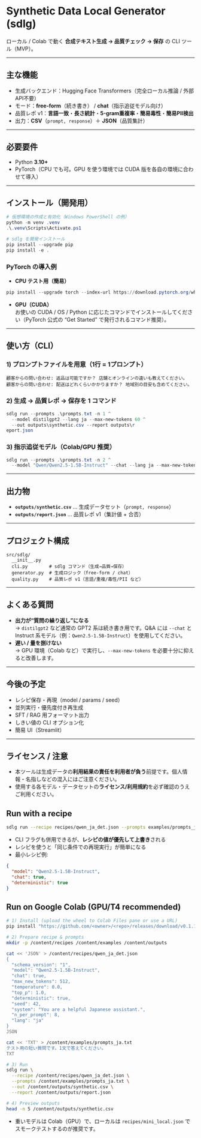 # Synthetic Data Local Generator (sdlg)

ローカル / Colab で動く **合成テキスト生成 → 品質チェック → 保存** の CLI ツール（MVP）。

---

## 主な機能
- 生成バックエンド：Hugging Face Transformers（完全ローカル推論 / 外部API不要）
- モード：**free-form**（続き書き） / **chat**（指示追従モデル向け）
- 品質レポ v1：**言語一致**・**長さ統計**・**5-gram重複率**・**簡易毒性**・**簡易PII検出**
- 出力：**CSV**（`prompt, response`）＋ **JSON**（品質集計）

---

## 必要要件
- Python **3.10+**
- PyTorch（CPU でも可。GPU を使う環境では CUDA 版を各自の環境に合わせて導入）

---

## インストール（開発用）
```powershell
# 仮想環境の作成と有効化（Windows PowerShell の例）
python -m venv .venv
.\.venv\Scripts\Activate.ps1

# sdlg を開発インストール
pip install --upgrade pip
pip install -e .
```

### PyTorch の導入例
- **CPU テスト用（簡易）**
```powershell
pip install --upgrade torch --index-url https://download.pytorch.org/whl/cpu
```
- **GPU（CUDA）**  
  お使いの CUDA / OS / Python に応じたコマンドでインストールしてください（PyTorch 公式の “Get Started” で発行されるコマンド推奨）。

---

## 使い方（CLI）

### 1) プロンプトファイルを用意（1行 = 1プロンプト）
```text
顧客からの問い合わせ: 返品は可能ですか？ 店舗とオンラインの違いも教えてください。
顧客からの問い合わせ: 配送はどれくらいかかりますか？ 地域別の目安も含めてください。
```

### 2) 生成 → 品質レポ → 保存を 1 コマンド
```powershell
sdlg run --prompts .\prompts.txt -n 1 ^
  --model distilgpt2 --lang ja --max-new-tokens 60 ^
  --out outputs\synthetic.csv --report outputs\r
eport.json
```

### 3) 指示追従モデル（Colab/GPU 推奨）
```powershell
sdlg run --prompts .\prompts.txt -n 2 ^
  --model "Qwen/Qwen2.5-1.5B-Instruct" --chat --lang ja --max-new-tokens 120
```

---

## 出力物
- **`outputs/synthetic.csv`** … 生成データセット（`prompt, response`）
- **`outputs/report.json`** … 品質レポ v1（集計値 + 合否）

---

## プロジェクト構成
```text
src/sdlg/
  __init__.py
  cli.py        # sdlg コマンド（生成→品質→保存）
  generator.py  # 生成ロジック（free-form / chat）
  quality.py    # 品質レポ v1（言語/重複/毒性/PII など）
```

---

## よくある質問
- **出力が“質問の繰り返し”になる**  
  → `distilgpt2` など通常の GPT2 系は続き書き用です。Q&A には `--chat` と Instruct 系モデル（例：`Qwen2.5-1.5B-Instruct`）を使用してください。  
- **遅い / 量を捌けない**  
  → GPU 環境（Colab など）で実行し、`--max-new-tokens` を必要十分に抑えると改善します。

---

## 今後の予定
- レシピ保存・再現（model / params / seed）
- 並列実行・優先度付き再生成
- SFT / RAG 用フォーマット出力
- しきい値の CLI オプション化
- 簡易 UI（Streamlit）

---

## ライセンス / 注意
- 本ツールは生成データの**利用結果の責任を利用者が負う**前提です。個人情報・名指しなどの混入にはご注意ください。
- 使用する各モデル・データセットの**ライセンス/利用規約**を必ず確認のうえご利用ください。

## Run with a recipe

```bash
sdlg run --recipe recipes/qwen_ja_det.json --prompts examples/prompts_ja.txt
```

- CLI フラグも併用できるが、**レシピの値が優先して上書き**される  
- レシピを使うと「同じ条件での再現実行」が簡単になる  
- 最小レシピ例:

```json
{
  "model": "Qwen2.5-1.5B-Instruct",
  "chat": true,
  "deterministic": true
}
```
## Run on Google Colab (GPU/T4 recommended)

```bash
# 1) Install (upload the wheel to Colab Files pane or use a URL)
pip install "https://github.com/<owner>/<repo>/releases/download/v0.1.1/sdlg-0.1.1-py3-none-any.whl"

# 2) Prepare recipe & prompts
mkdir -p /content/recipes /content/examples /content/outputs

cat << 'JSON' > /content/recipes/qwen_ja_det.json
{
  "schema_version": "1",
  "model": "Qwen2.5-1.5B-Instruct",
  "chat": true,
  "max_new_tokens": 512,
  "temperature": 0.0,
  "top_p": 1.0,
  "deterministic": true,
  "seed": 42,
  "system": "You are a helpful Japanese assistant.",
  "n_per_prompt": 8,
  "lang": "ja"
}
JSON

cat << 'TXT' > /content/examples/prompts_ja.txt
テスト用の短い質問です。1文で答えてください。
TXT

# 3) Run
sdlg run \
  --recipe /content/recipes/qwen_ja_det.json \
  --prompts /content/examples/prompts_ja.txt \
  --out /content/outputs/synthetic.csv \
  --report /content/outputs/report.json

# 4) Preview outputs
head -n 5 /content/outputs/synthetic.csv
```

- 重いモデルは Colab（GPU）で、ローカルは `recipes/mini_local.json` でスモークテストするのが推奨です。
